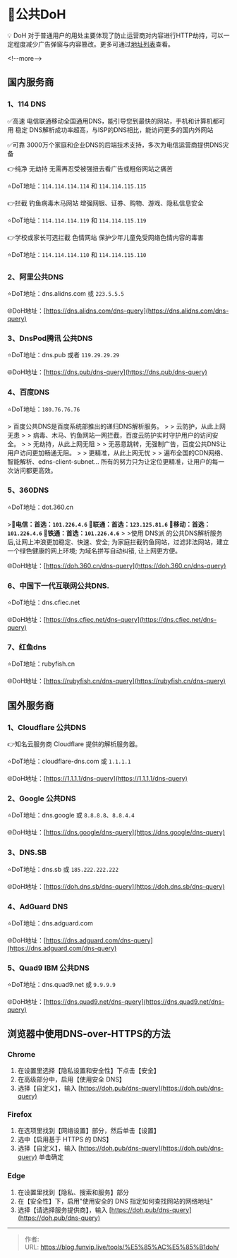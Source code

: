 # 🎯公共DoH


💡 DoH 对于普通用户的用处主要体现了防止运营商对内容进行HTTP劫持，可以一定程度减少广告弹窗与内容篡改。更多可通过[地址列表](https://remeins.com/index/app/dns)查看。

&lt;!--more--&gt;

## 国内服务商

### 1、114 DNS

✅高速 电信联通移动全国通用DNS，能引导您到最快的网站，手机和计算机都可用
稳定 DNS解析成功率超高，与ISP的DNS相比，能访问更多的国内外网站

✅可靠 3000万个家庭和企业DNS的后端技术支持，多次为电信运营商提供DNS灾备

👉纯净 无劫持 无需再忍受被强扭去看广告或粗俗网站之痛苦

⭐️DoT地址：`114.114.114.114` 和 `114.114.115.115`

👉拦截 钓鱼病毒木马网站 增强网银、证券、购物、游戏、隐私信息安全

⭐️DoT地址：`114.114.114.119` 和 `114.114.115.119`

👉学校或家长可选拦截 色情网站 保护少年儿童免受网络色情内容的毒害

⭐️DoT地址：`114.114.114.110` 和 `114.114.115.110`

### 2、阿里公共DNS

⭐️DoT地址：dns.alidns.com 或 `223.5.5.5`

🌐DoH地址：[https://dns.alidns.com/dns-query](https://dns.alidns.com/dns-query)

### 3、DnsPod腾讯 公共DNS

⭐️DoT地址：dns.pub 或者 `119.29.29.29`

🌐DoH地址：[https://dns.pub/dns-query](https://dns.pub/dns-query)

### 4、百度DNS

⭐️DoT地址：`180.76.76.76` 

&gt; 百度公共DNS是百度系统部推出的递归DNS解析服务。
&gt;
&gt; 云防护，从此上网无患
&gt;
&gt; 病毒、木马、钓鱼网站一网拦截，百度云防护实时守护用户的访问安全。
&gt;
&gt; 无劫持，从此上网无阻
&gt;
&gt; 无恶意跳转，无强制广告，百度公共DNS让用户访问更加畅通无阻。
&gt;
&gt; 更精准，从此上网无忧
&gt;
&gt; 遍布全国的CDN网络、智能解析、edns-client-subnet… 所有的努力只为让定位更精准，让用户的每一次访问都更高效。

### 5、360DNS

⭐️DoT地址：dot.360.cn

&gt;**🚩电信：首选：`101.226.4.6` 🚩联通：首选：`123.125.81.6` 🚩移动：首选：`101.226.4.6` 🚩铁通：首选：`101.226.4.6`**
&gt;
&gt;使用 DNS派 的公共DNS解析服务后,让网上冲浪更加稳定、快速、安全; 为家庭拦截钓鱼网站，过滤非法网站，建立一个绿色健康的网上环境; 为域名拼写自动纠错, 让上网更方便。

🌐DoH地址：[https://doh.360.cn/dns-query](https://doh.360.cn/dns-query)

### 6、中国下一代互联网公共DNS.

⭐️DoT地址：dns.cfiec.net

🌐DoH地址：[https://dns.cfiec.net/dns-query](https://dns.cfiec.net/dns-query)

### 7、红鱼dns

⭐️DoT地址：rubyfish.cn  

🌐DoH地址：[https://rubyfish.cn/dns-query](https://rubyfish.cn/dns-query)

## 国外服务商

### 1、Cloudflare 公共DNS

👉知名云服务商 Cloudflare 提供的解析服务器。

⭐️DoT地址：cloudflare-dns.com 或 `1.1.1.1`

🌐DoH地址：[https://1.1.1.1/dns-query](https://1.1.1.1/dns-query)

### 2、Google 公共DNS

⭐️DoT地址：dns.google 或 `8.8.8.8`、`8.8.4.4`

🌐DoH地址：[https://dns.google/dns-query](https://dns.google/dns-query)

### 3、DNS.SB

⭐️DoT地址：dns.sb 或 `185.222.222.222`

🌐DoH地址：[https://doh.dns.sb/dns-query](https://doh.dns.sb/dns-query)

### 4、AdGuard DNS

⭐️DoT地址：dns.adguard.com

🌐DoH地址：[https://dns.adguard.com/dns-query](https://dns.adguard.com/dns-query)

### 5、Quad9 IBM 公共DNS

⭐️DoT地址：dns.quad9.net 或 `9.9.9.9`

🌐DoH地址：[https://dns.quad9.net/dns-query](https://dns.quad9.net/dns-query)

## 浏览器中使用DNS-over-HTTPS的方法

### Chrome

1.  在设置里选择【隐私设置和安全性】下点击【安全】
2.  在高级部分中，启用【使用安全 DNS】
3.  选择【自定义】，输入 [https://doh.pub/dns-query](https://doh.pub/dns-query)

### Firefox

1.  在选项里找到【网络设置】部分，然后单击【设置】
2.  选中【启用基于 HTTPS 的 DNS】
3.  选择【自定义】，输入 [https://doh.pub/dns-query](https://doh.pub/dns-query) 单击确定

### Edge

1.  在设置里找到【隐私、搜索和服务】部分
2.  在【安全性】下，启用&#34;使用安全的 DNS 指定如何查找网站的网络地址&#34;
3.  选择【请选择服务提供商】，输入 [https://doh.pub/dns-query](https://doh.pub/dns-query)





---

> 作者:   
> URL: https://blog.funvip.live/tools/%E5%85%AC%E5%85%B1doh/  

